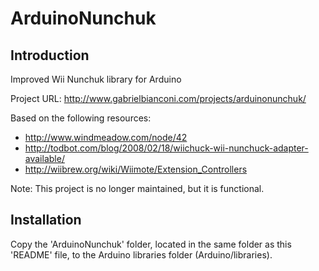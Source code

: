 # ArduinoNunchuk

## Introduction

Improved Wii Nunchuk library for Arduino

Project URL: http://www.gabrielbianconi.com/projects/arduinonunchuk/

Based on the following resources:
- http://www.windmeadow.com/node/42
- http://todbot.com/blog/2008/02/18/wiichuck-wii-nunchuck-adapter-available/
- http://wiibrew.org/wiki/Wiimote/Extension_Controllers

Note: This project is no longer maintained, but it is functional.

## Installation

Copy the 'ArduinoNunchuk' folder, located in the same folder as this 'README' file, to the Arduino libraries folder (Arduino/libraries).
